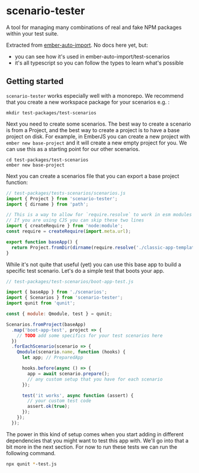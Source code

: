 # scenario-tester

A tool for managing many combinations of real and fake NPM packages within your test suite.

Extracted from [ember-auto-import](https://github.com/ef4/ember-auto-import). No docs here yet, but:
 - you can see how it's used in ember-auto-import/test-scenarios
 - it's all typescript so you can follow the types to learn what's possible

## Getting started

`scenario-tester` works especially well with a monorepo. We recommend that you create a new workspace package for your scenarios e.g. : 

```
mkdir test-packages/test-scenarios
```

Next you need to create some scenarios. The best way to create a scenario is from a Project, and the best way to create a project is to have a base project on disk. For example, in EmberJS you can create a new project with `ember new base-project` and it will create a new empty project for you. We can use this as a starting point for our other scenarios.

```
cd test-packages/test-scenarios
ember new base-project
```

Next you can create a scenarios file that you can export a base project function: 


```js
// test-packages/tests-scenarios/scenarios.js
import { Project } from 'scenario-tester';
import { dirname } from 'path';

// This is a way to allow for `require.resolve` to work in esm modules in node. 
// If you are using CJS you can skip these two lines
import { createRequire } from 'node:module';
const require = createRequire(import.meta.url);

export function baseApp() {
  return Project.fromDir(dirname(require.resolve('./classic-app-template/package.json')), { linkDevDeps: true });
}
```

While it's not quite that useful (yet) you can use this base app to build a specific test scenario. Let's do a simple test that boots your app.

```js
// test-packages/test-scenarios/boot-app-test.js

import { baseApp } from './scenarios';
import { Scenarios } from 'scenario-tester';
import qunit from 'qunit';

const { module: Qmodule, test } = qunit;

Scenarios.fromProject(baseApp)
  .map('boot-app-test', project => {
    // TODO add some specifics for your test scenarios here
  })
  .forEachScenario(scenario => {
    Qmodule(scenario.name, function (hooks) {
      let app; // PreparedApp

      hooks.before(async () => {
        app = await scenario.prepare();
        // any custom setup that you have for each scenario  
      });

      test('it works', async function (assert) {
        // your custom test code
        assert.ok(true);
      });
    });
  });
```

The power in this kind of setup comes when you start adding in different dependencies that you might want to test this app with. We'll go into that a bit more in the next section. For now to run these tests we can run the following command.

```bash
npx qunit *-test.js
```




